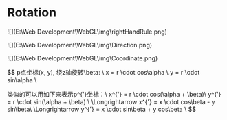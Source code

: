 # Rotation

![](E:\Web Development\WebGL\img\rightHandRule.png)

![](E:\Web Development\WebGL\img\Direction.png)

![](E:\Web Development\WebGL\img\Coordinate.png)




$$
p点坐标(x, y), 绕z轴旋转\beta: \\ 
x = r \cdot cos\alpha \\
y = r \cdot sin\alpha \\

类似的可以用如下来表示p^{'}坐标：\\
x^{'} = r \cdot cos(\alpha + \beta)\\
y^{'} = r \cdot sin(\alpha + \beta) \\
\Longrightarrow  x^{'} = x \cdot cos\beta - y sin\beta\\
\Longrightarrow y^{'} = x \cdot sin\beta + y cos\beta \\
$$
